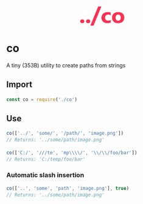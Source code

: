 <br>

<p align="center"> <img src="co.png" width="auto" height="50px" alt="'co' logo" /> </p>

# co
A tiny (353B) utility to create paths from strings

## Import
```js
const co = require('./co')
```

## Use
```js
co(['../', 'some/', '/path/', 'image.png'])
// Returns: '../some/path/image.png'

co(['C:/', '///te', 'mp\\\\/', '\\/\\/foo/bar'])
// Returns: 'C:/temp/foo/bar'
```

### Automatic slash insertion
```js
co(['..', 'some', 'path', 'image.png'], true)
// Returns: '../some/path/image.png'
```
